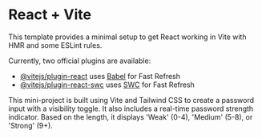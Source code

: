 # React + Vite

This template provides a minimal setup to get React working in Vite with HMR and some ESLint rules.

Currently, two official plugins are available:

- [@vitejs/plugin-react](https://github.com/vitejs/vite-plugin-react/blob/main/packages/plugin-react/README.md) uses [Babel](https://babeljs.io/) for Fast Refresh
- [@vitejs/plugin-react-swc](https://github.com/vitejs/vite-plugin-react-swc) uses [SWC](https://swc.rs/) for Fast Refresh
  
This mini-project is built using Vite and Tailwind CSS to create a password input with a visibility toggle. It also includes a real-time password strength indicator. Based on the length, it displays 'Weak' (0-4), 'Medium' (5-8), or 'Strong' (9+).
